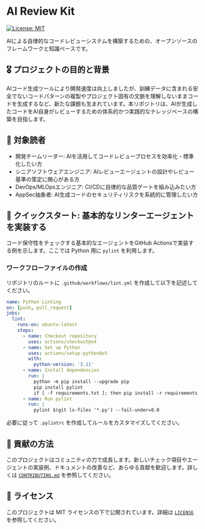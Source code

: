 # AI Review Kit

[![License: MIT](https://img.shields.io/badge/License-MIT-yellow.svg)](https://opensource.org/licenses/MIT)

AIによる自律的なコードレビューシステムを構築するための、オープンソースのフレームワークと知識ベースです。

## 🎖️ プロジェクトの目的と背景
AIコード生成ツールにより開発速度は向上しましたが、訓練データに含まれる安全でないコードパターンの複製やプロジェクト固有の文脈を理解しないままコードを生成するなど、新たな課題も生まれています。本リポジトリは、AIが生成したコードをAI自身がレビューするための体系的かつ実践的なナレッジベースの構築を目指します。

## 👥 対象読者
- 開発チームリーダー: AIを活用してコードレビュープロセスを効率化・標準化したい方
- シニアソフトウェアエンジニア: AIレビューエージェントの設計やレビュー基準の策定に関心がある方
- DevOps/MLOpsエンジニア: CI/CDに自律的な品質ゲートを組み込みたい方
- AppSec抽象者: AI生成コードのセキュリティリスクを系統的に管理したい方

## 🚀 クイックスタート: 基本的なリンターエージェントを実装する
コード保守性をチェックする基本的なエージェントをGitHub Actionsで実装する例を示します。ここでは Python 用に `pylint` を利用します。

### ワークフローファイルの作成
リポジトリのルートに `.github/workflows/lint.yml` を作成して以下を記述してください。

```yaml
name: Python Linting
on: [push, pull_request]
jobs:
  lint:
    runs-on: ubuntu-latest
    steps:
      - name: Checkout repository
        uses: actions/checkout@v4
      - name: Set up Python
        uses: actions/setup-python@v5
        with:
          python-version: '3.11'
      - name: Install dependencies
        run: |
          python -m pip install --upgrade pip
          pip install pylint
          if [ -f requirements.txt ]; then pip install -r requirements.txt; fi
      - name: Run pylint
        run: |
          pylint $(git ls-files '*.py') --fail-under=8.0
```

必要に従って `.pylintrc` を作成してルールをカスタマイズしてください。

## 🧡 貢献の方法
このプロジェクトはコミュニティの力で成長します。新しいチェック項目やエージェントの実装例、ドキュメントの改善など、あらゆる貢献を歓迎します。詳しくは [`CONTRIBUTING.md`](CONTRIBUTING.md) を参照してください。

## 📜 ライセンス
このプロジェクトは MIT ライセンスの下で公開されています。詳細は [`LICENSE`](LICENSE) を参照してください。
